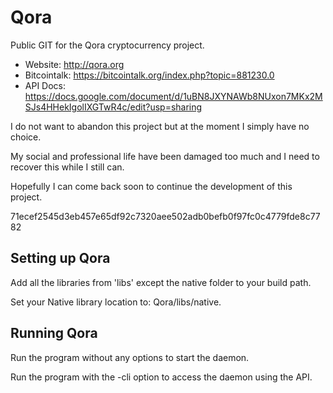 # Qora
Public GIT for the Qora cryptocurrency project.

* Website: http://qora.org
* Bitcointalk: https://bitcointalk.org/index.php?topic=881230.0
* API Docs: https://docs.google.com/document/d/1uBN8JXYNAWb8NUxon7MKx2MSJs4HHekIgolIXGTwR4c/edit?usp=sharing

I do not want to abandon this project but at the moment I simply have no choice.

My social and professional life have been damaged too much and I need to recover this while I still can.

Hopefully I can come back soon to continue the development of this project.

71ecef2545d3eb457e65df92c7320aee502adb0befb0f97fc0c4779fde8c7782

## Setting up Qora
Add all the libraries from 'libs' except the native folder to your build path.

Set your Native library location to: Qora/libs/native.
## Running Qora
Run the program without any options to start the daemon.

Run the program with the -cli option to access the daemon using the API.

